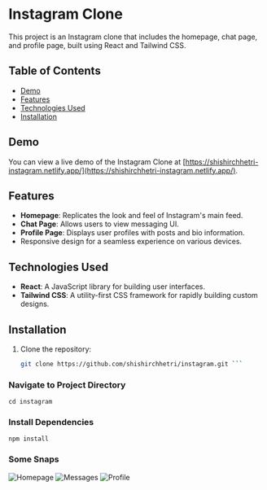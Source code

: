 # Instagram Clone

This project is an Instagram clone that includes the homepage, chat page, and profile page, built using React and Tailwind CSS.

## Table of Contents
- [Demo](#demo)
- [Features](#features)
- [Technologies Used](#technologies-used)
- [Installation](#installation)


## Demo
You can view a live demo of the Instagram Clone at [https://shishirchhetri-instagram.netlify.app/](https://shishirchhetri-instagram.netlify.app/).

## Features
- **Homepage**: Replicates the look and feel of Instagram's main feed.
- **Chat Page**: Allows users to view messaging UI.
- **Profile Page**: Displays user profiles with posts and bio information.
- Responsive design for a seamless experience on various devices.

## Technologies Used
- **React**: A JavaScript library for building user interfaces.
- **Tailwind CSS**: A utility-first CSS framework for rapidly building custom designs.

## Installation
1. Clone the repository:
   ```bash
   git clone https://github.com/shishirchhetri/instagram.git ```
   
### Navigate to Project Directory

``` cd instagram ```

### Install Dependencies

```npm install ```
  
### Some Snaps
![Homepage](https://github.com/shishirchhetri/instagram/assets/68102168/629845a7-c351-47bb-aeb7-686be07063e7)
![Messages](https://github.com/shishirchhetri/instagram/assets/68102168/39fe3252-4208-42dd-a734-a56c782e9936)
![Profile](https://github.com/shishirchhetri/instagram/assets/68102168/2f3fecf4-dd80-4910-9bbe-9f49f9f8c7bc)





  
